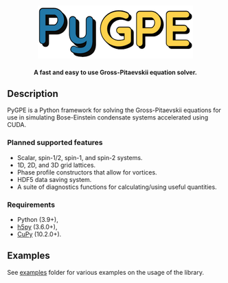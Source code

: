 <p align="center"><img src="docs/pygpe.png" alt="logo" ></p>

<h4 align="center">A fast and easy to use Gross-Pitaevskii equation solver.</h4>

## Description

PyGPE is a Python framework for solving the Gross-Pitaevskii equations for use in simulating Bose-Einstein condensate
systems accelerated using CUDA.

### Planned supported features
- Scalar, spin-1/2, spin-1, and spin-2 systems.
- 1D, 2D, and 3D grid lattices.
- Phase profile constructors that allow for vortices.
- HDF5 data saving system.
- A suite of diagnostics functions for calculating/using useful quantities.

### Requirements

- Python (3.9+),
- [h5py](https://github.com/h5py/h5py) (3.6.0+),
- [CuPy](https://github.com/cupy/cupy) (10.2.0+).

## Examples

See [examples](examples) folder for various examples on the usage of the library.
